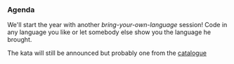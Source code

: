 ### Agenda ###

We'll start the year with another *bring-your-own-language* session! Code in any language you like or let somebody else show you the language he brought.

The kata will still be announced but probably one from the [catalogue](http://codingdojo.org/cgi-bin/wiki.pl?KataCatalogue)
